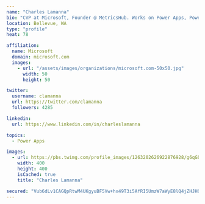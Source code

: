 ```yaml
---
name: "Charles Lamanna"
bio: "CVP at Microsoft, Founder @ MetricsHub. Works on Power Apps, Power Automate, Power Virtual Agent, Common Data Service and Dynamics 365."
location: Bellevue, WA
type: "profile"
heat: 78

affiliation:
  name: Microsoft
  domain: microsoft.com
  images:
    - url: "/assets/images/organizations/microsoft.com-50x50.jpg"
      width: 50
      height: 50

twitter:
  username: clamanna
  url: https://twitter.com/clamanna
  followers: 4285

linkedin:
  url: https://www.linkedin.com/in/charleslamanna

topics:
  - Power Apps

images:
  - url: https://pbs.twimg.com/profile_images/1263202626922876928/g6qGbHZ-_400x400.jpg
    width: 400
    height: 400
    isCached: true
    title: "Charles Lamanna"

secured: "Vub6dLv1CAGQpRtwM4UKgyuBF5Vw+hx49T3i5AfRI5UmzW7aWyE8lQ4jZHJHOyhFU2jicyOZVsRg9Ld4ZDChN7YkyQqN72K/mzJg2DuRyPSb/K0FeNr8T44//V1im+jOxhC//BuB/1D0lOE1T1yRJCp9WGl7xfcu/1aCwEPoEywt/7ddBL7d71TeW2uvNh8iYuVc4j82CHoLzi07rMxtqy9tOCMoZUSn4wN92VibmNE+rdFHZQBPueaZJoPEVA+9lnLNeWCzlfgtbhJ9brDqmTNO+x9q2EgUKzCTwJ2goCsp3W+AziAdtPompDURIZUlrTfJS0WCR8HiDa69PugW/pZ97LNDL7Xeox/Ee040qM/LiXJWgT1wqsfWFNMzQNXyya8CcNTJE0HO69EJyKI41DNjKoT9LXSiCqZmpwC4GGU=;6o+R9o8T4JIp2lRLt1ljrg=="
---
```


